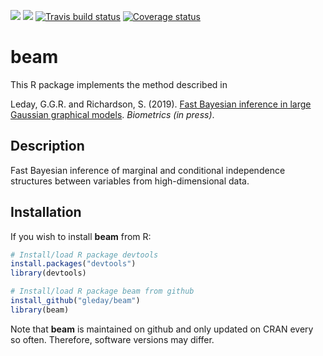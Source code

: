 [![](https://cranlogs.r-pkg.org/badges/beam)](https://cran.r-project.org/package=beam)
[![](https://cranlogs.r-pkg.org/badges/grand-total/beam)](https://cran.r-project.org/package=beam)
[![Travis build status](https://travis-ci.org/gleday/beam.svg?branch=master)](https://travis-ci.org/gleday/beam)
[![Coverage status](https://codecov.io/gh/gleday/beam/branch/master/graph/badge.svg)](https://codecov.io/github/gleday/beam?branch=master)

# beam

This R package implements the method described in

Leday, G.G.R. and Richardson, S. (2019). [Fast Bayesian inference in large Gaussian graphical models](https://doi.org/10.1111/biom.13064). *Biometrics (in press)*.

## Description

Fast Bayesian inference of marginal and conditional independence structures between variables from high-dimensional data.

## Installation

If you wish to install **beam** from R:

```R
# Install/load R package devtools
install.packages("devtools")
library(devtools)

# Install/load R package beam from github
install_github("gleday/beam")
library(beam)
```

Note that **beam** is maintained on github and only updated on CRAN every so often.
Therefore, software versions may differ.

